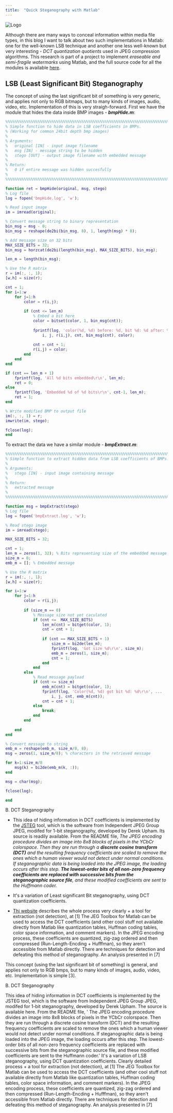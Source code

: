 ```yaml
---
title:  "Quick Steganography with Matlab"
---
```


![Logo](/assets/images/stego.png)

Although there are many ways to conceal information within media file types, in this blog I want to talk about two such implementations in Matlab: one for the well-known LSB technique and another one less well-known but very interesting -  *DCT quantization quotients* used in JPEG compression algorithms. This research is part of a project to implement *eraseable and semi-fragile watermarks* using Matlab, and the full source code for all the modules is available [here](https://github.com/livz/watermark-steg).

## LSB (Least Significant Bit) Steganography

The concept of using the last significant bit of something is very generic, and applies not only to RGB bitmaps, but to many kinds of  images, audio, video, etc. Implementation of this is very straigh-forward. First we have the module that hides the data inside BMP images - __*bmpHide.m*__:
```matlab
%%%%%%%%%%%%%%%%%%%%%%%%%%%%%%%%%%%%%%%%%%%%%%%%%%%%%%%%%%%%%%%%%%%%%%%%%%%
% Simple function to hide data in LSB coefficients in BMPs.
% (Working for common 24bit depth bmp images)
%
% Arguments:
%   original [IN] - input image filename
%   msg [IN] - message string to be hidden
%   stego [OUT] - output image filename with embedded message
%
% Return:
%   0 if entire message was hidden succesfully
%
%%%%%%%%%%%%%%%%%%%%%%%%%%%%%%%%%%%%%%%%%%%%%%%%%%%%%%%%%%%%%%%%%%%%%%%%%%%

function ret = bmpHide(original, msg, stego)
% Log file
log = fopen('bmpHide.log', 'w');

% Read input image
im = imread(original);

% Convert message string to binary representation
bin_msg = msg - 0;
bin_msg = reshape(de2bi(bin_msg, 8), 1, length(msg) * 8);

% Add message size on 32 bits
MAX_SIZE_BITS = 32;
bin_msg = horzcat(de2bi(length(bin_msg), MAX_SIZE_BITS), bin_msg);

len_m = length(bin_msg);

% Use the R matrix
r = im(:, :, 1);
[w,h] = size(r);

cnt = 1;
for i=1:w
    for j=1:h
        color = r(i,j);
        
        if (cnt <= len_m)
            % Embed a bit here
            color = bitset(color, 1, bin_msg(cnt));
            
            fprintf(log, 'color(%d, %d) before: %d, bit %d: %d after: %d\r\n', ...
                i, j, r(i,j), cnt, bin_msg(cnt), color);
            
            cnt = cnt + 1;
            r(i,j) = color;
        end
    end
end

if (cnt == len_m + 1)
    fprintf(log, 'All %d bits embedded\r\n', len_m);
    ret = 0;
else
    fprintf(log, 'Embedded %d of %d bits\r\n', cnt-1, len_m);
    ret = 1;
end

% Write modified BMP to output file
im(:, :, 1) = r;
imwrite(im, stego);

fclose(log);
end
```

To extract the data we have a similar module - __*bmpExtract.m*__:
```matlab
%%%%%%%%%%%%%%%%%%%%%%%%%%%%%%%%%%%%%%%%%%%%%%%%%%%%%%%%%%%%%%%%%%%%%%%%%%%
% Simple function to extract hidden data from LSB coefficients of BMPs.
%
% Arguments:
%   stego [IN] - input image containing message
%
% Return:
%   extracted message
%
%%%%%%%%%%%%%%%%%%%%%%%%%%%%%%%%%%%%%%%%%%%%%%%%%%%%%%%%%%%%%%%%%%%%%%%%%%%

function msg = bmpExtract(stego)
% Log file
log = fopen('bmpExtract.log', 'w');

% Read stego image
im = imread(stego);

MAX_SIZE_BITS = 32;

cnt = 1;
len_m = zeros(1, 32); % Bits representing size of the embedded message
size_m = 0;
emb_m = []; % Embedded message

% Use the R matrix
r = im(:, :, 1);
[w,h] = size(r);

for i=1:w
    for j=1:h
        color = r(i,j);
        
        if (size_m == 0)
            % Message size not yet caculated
            if (cnt <=  MAX_SIZE_BITS)
                len_m(cnt) = bitget(color, 1);
                cnt = cnt + 1;
                
                if (cnt == MAX_SIZE_BITS + 1)
                    size_m = bi2de(len_m);
                    fprintf(log, 'Got size %d\r\n', size_m);
                    emb_m = zeros(1, size_m);
                    cnt = 1;
                end
            end
        else
            % Read message payload
            if (cnt <= size_m)
                emb_m(cnt) = bitget(color, 1);
                fprintf(log, 'Color(%d, %d) got bit %d: %d\r\n', ...
                    i, j, cnt, emb_m(cnt));
                cnt = cnt + 1;
            else
                break;
            end
        end
        
    end
end

% Convert message to string
emb_m = reshape(emb_m, size_m/8, 8);
msg = zeros(1, size_m/8); % characters in the retrieved message

for k=1:size_m/8
    msg(k) = bi2de(emb_m(k, :));
end

msg = char(msg);

fclose(log);

end
```



B. DCT Steganography

* This idea of hiding information in DCT coefficients is implemented by the [JSTEG](https://zooid.org/~paul/crypto/jsteg/) tool, which is the software from Independent JPEG Group JPEG, modifed for 1-bit steganography, developed by Derek Upham. Its  source is readily available. From the README file, *The JPEG encoding procedure divides an image into 8x8 blocks of pixels in the YCbCr colorspace.  Then they are run through a __discrete cosine transform (DCT)__ and the resulting frequency coefficients are scaled to remove the ones which a human viewer would not detect under normal conditions.  If steganographic data is being loaded into the JPEG image, the loading occurs after this step.  __The lowest-order bits of all non-zero frequency coefficients are replaced with successive bits from the steganographic source file__, and these modified coefficients are sent to the Huffmann coder.*

* It's a variation of Least significant Bit steganography, using DCT quantization coefficients.

* [Thi website](http://www.guillermito2.net/stegano/jsteg/index.html) describes the whole process very clearly + a tool for extraction (not detection), at [1]
The JEG Toolbox for Matlab can be used to access the DCT coefficients (and other cool stuff not available directly from Matlab  like quantization tables, Huffman coding tables, color space information, and comment markers). In the JPEG encoding process, these coefficients are quantized, zig-zag ordered and then compressed (Run-Length-Encding + Hufffman), so they aren't accessible from Matlab directly. 
There are techniques for detection and defeating this method of steganography. An analysis presented in [7]

This concept (using the last significant bit of something) is general, and applies not only to RGB bmps, but to many kinds of  images, audio, video, etc. Implementation is simple [3].



B. DCT Steganography

This idea of hiding information in DCT coefficients is implemented by the JSTEG tool, which is the software from Independent JPEG Group JPEG, modifed for 1-bit steganography, developed by Derek Upham. The source is available here. From the README file, ' The JPEG encoding procedure divides an image into 8x8 blocks of pixels in the YCbCr colorspace.  Then they are run through a discrete cosine transform (DCT) and the resulting frequency coefficients are scaled to remove the ones which a human viewer would not detect under normal conditions.  If steganographic data is being loaded into the JPEG image, the loading occurs after this step.  The lowest-order bits of all non-zero frequency coefficients are replaced with successive bits from the steganographic source file, and these modified coefficients are sent to the Huffmann coder.'
It's a variation of LSB steganography, using DCT quantization coefficients.
Clearly detailed process + a tool for extraction (not detection), at [1]
The JEG Toolbox for Matlab can be used to access the DCT coefficients (and other cool stuff not available directly from Matlab  like quantization tables, Huffman coding tables, color space information, and comment markers). In the JPEG encoding process, these coefficients are quantized, zig-zag ordered and then compressed (Run-Length-Encding + Hufffman), so they aren't accessible from Matlab directly. 
There are techniques for detection and defeating this method of steganography. An analysis presented in [7]
